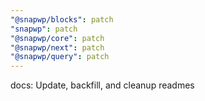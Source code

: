 ```yaml
---
"@snapwp/blocks": patch
"snapwp": patch
"@snapwp/core": patch
"@snapwp/next": patch
"@snapwp/query": patch
---
```


docs: Update, backfill, and cleanup readmes
